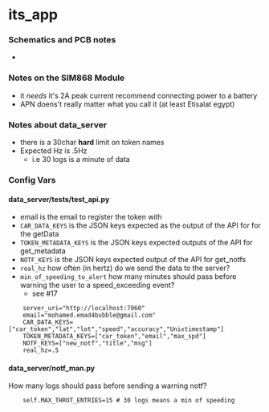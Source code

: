 # its_app

### Schematics and PCB notes
 - 
### Notes on the SIM868 Module
 - it *needs* it's 2A peak current recommend connecting power to a battery
 - APN doens't really matter what you call it (at least Etisalat egypt)

### Notes about data_server
 - there is a 30char **hard** limit on token names
 - Expected Hz is .5Hz 
    - i.e 30 logs is a minute of data

### Config Vars

#### data_server/tests/test_api.py
- email is the email to register the token with
- ```CAR_DATA_KEYS``` is the JSON keys expected as the output of the API for for the getData
- ```TOKEN_METADATA_KEYS``` is the JSON keys expected outputs of the API for get_metadata
- ```NOTF_KEYS``` is the JSON keys expected output of the API for get_notfs
- ```real_hz``` how often (in hertz) do we send the data to the server?
- ```min_of_speeding_to_alert``` how many minutes should pass before warning the user to a speed_exceeding event?
    - see #17
```
    server_uri="http://localhost:7060"
    email="mohamed.emad4bubble@gmail.com"
    CAR_DATA_KEYS=["car_token","lat","lot","speed","accuracy","Unixtimestamp"]
    TOKEN_METADATA_KEYS=["car_token","email","max_spd"]
    NOTF_KEYS=["new_notf","title","msg"]
    real_hz=.5
```
#### data_server/notf_man.py
How many logs should pass before sending a warning notf?
```
    self.MAX_THROT_ENTRIES=15 # 30 logs means a min of speeding
```

